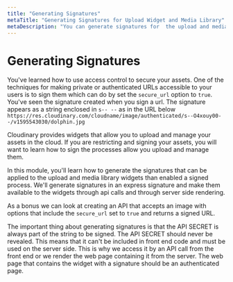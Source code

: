 ```yaml
---
title: "Generating Signatures"
metaTitle: "Generating Signatures for Upload Widget and Media Library"
metaDescription: "You can generate signatures for  the upload and media library widgets to ensure controlled access to the processes that allow uploading assets."
---
```


# Generating Signatures

You've learned how to use access control to secure your assets. One of the techniques for making private or authenticated URLs accessible to your users is to sign them which can do by set the `secure_url` option to `true`.  You've seen the signature created when you sign a url. The signature appears as a string enclosed in `s-- --` as in the URL below
`https://res.cloudinary.com/cloudname/image/authenticated/s--O4xouy00--/v1595543030/dolphin.jpg`

Cloudinary provides widgets that allow you to upload and manage your assets in the cloud.  If you are restricting and signing your assets, you will want to learn how to sign the processes allow you upload and manage them.  

In this module, you'll learn how to generate the signatures that can be applied to the upload and media library widgets than enabled a signed process.  We'll generate signatures in an express signature and make them available to the widgets through api calls and through server side rendering.

As a bonus we can look at creating an API that accepts an image with options that include the `secure_url` set to `true` and returns a signed URL.  

The important thing about generating signatures is that the API SECRET is always part of the string to be signed.  The API SECRET should never be revealed.  This means that it can't be included in front end code and must be used on the server side.  This is why we access it by an API call from the front end or we render the web page containing it from the server.  The web page that contains the widget with a signature should be an authenticated page.

